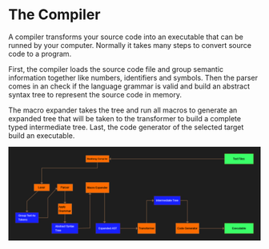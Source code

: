 # The Compiler

A compiler transforms your source code into an executable that can be runned by your computer. Normally it takes many steps to convert source code to a program.

First, the compiler loads the source code file and group semantic information together like numbers, identifiers and symbols. Then the parser comes in an check if the language grammar is valid and build an abstract syntax tree to represent the source code in memory.

The macro expander takes the tree and run all macros to generate an expanded tree that will be taken to the transformer to build a complete typed intermediate tree. Last, the code generator of the selected target build an executable.

<img src="https://raw.githubusercontent.com/Backlang-Org/learn/main/assets/Backlang-Compiler_Structure.png" />
